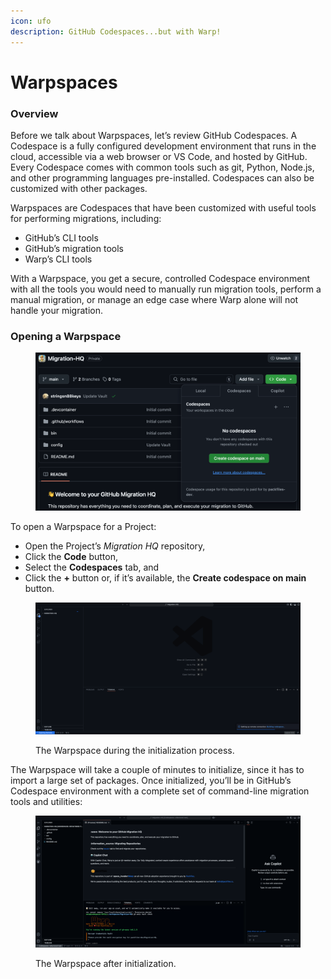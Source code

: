 ```yaml
---
icon: ufo
description: GitHub Codespaces...but with Warp!
---
```


# Warpspaces

### Overview

Before we talk about Warpspaces, let’s review GitHub Codespaces. A Codespace is a fully configured development environment that runs in the cloud, accessible via a web browser or VS Code, and hosted by GitHub. Every Codespace comes with common tools such as git, Python, Node.js, and other programming languages pre-installed. Codespaces can also be customized with other packages.

Warpspaces are Codespaces that have been customized with useful tools for performing migrations, including:

* GitHub’s CLI tools
* GitHub’s migration tools
* Warp’s CLI tools

With a Warpspace, you get a secure, controlled Codespace environment with all the tools you would need to manually run migration tools, perform a manual migration, or manage an edge case where Warp alone will not handle your migration.

### Opening a Warpspace

<figure><img src="../../.gitbook/assets/image (25) (1).png" alt=""><figcaption></figcaption></figure>

To open a Warpspace for a Project:

* Open the Project’s _Migration HQ_ repository,
* Click the **Code** button,
* Select the **Codespaces** tab, and
* Click the **+** button or, if it’s available, the **Create codespace on main** button.

<figure><img src="../../.gitbook/assets/image (1) (1) (1) (1) (1).png" alt=""><figcaption><p>The Warpspace during the initialization process.</p></figcaption></figure>

The Warpspace will take a couple of minutes to initialize, since it has to import a large set of packages. Once initialized, you’ll be in GitHub’s Codespace environment with a complete set of command-line migration tools and utilities:

<figure><img src="../../.gitbook/assets/image (2) (1) (1) (1).png" alt=""><figcaption><p>The Warpspace after initialization.</p></figcaption></figure>
